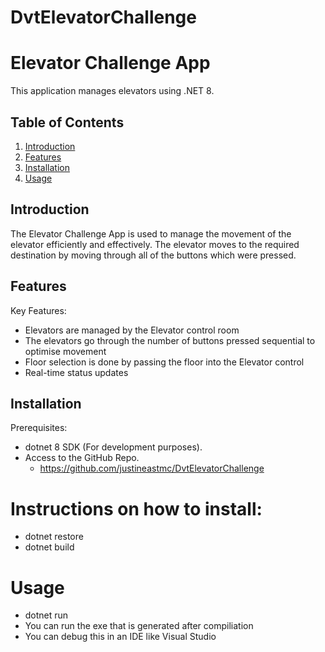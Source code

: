 # DvtElevatorChallenge

# Elevator Challenge App
 
This application manages elevators using .NET 8.
 
## Table of Contents
 
1. [Introduction](#introduction)
2. [Features](#features)
3. [Installation](#installation)
4. [Usage](#usage)
 
## Introduction
 
The Elevator Challenge App is used to manage the movement of the elevator efficiently and effectively. The elevator moves to the required destination by moving through all of the buttons which were pressed.
 
## Features
 
Key Features:
- Elevators are managed by the Elevator control room
- The elevators go through the number of buttons pressed sequential to optimise movement
- Floor selection is done by passing the floor into the Elevator control
- Real-time status updates
 
## Installation
 
Prerequisites:
- dotnet 8 SDK (For development purposes).
- Access to the GitHub Repo.
	- https://github.com/justineastmc/DvtElevatorChallenge

# Instructions on how to install:
 - dotnet restore
 - dotnet build
 
# Usage
- dotnet run
- You can run the exe that is generated after compiliation
- You can debug this in an IDE like Visual Studio

